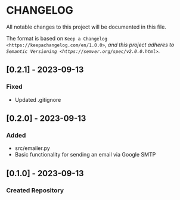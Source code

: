 # CHANGELOG

All notable changes to this project will be documented in this file.

The format is based on `Keep a Changelog <https://keepachangelog.com/en/1.0.0>`_, and this project adheres to `Semantic Versioning <https://semver.org/spec/v2.0.0.html>`_.

## [0.2.1] - 2023-09-13

### Fixed

- Updated .gitignore

## [0.2.0] - 2023-09-13

### Added

- src/emailer.py
- Basic functionality for sending an email via Google SMTP

## [0.1.0] - 2023-09-13

### Created Repository
